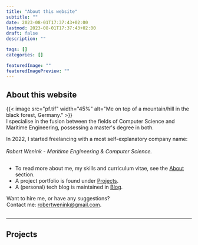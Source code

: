 ```yaml
---
title: "About this website"
subtitle: ""
date: 2023-08-01T17:37:43+02:00
lastmod: 2023-08-01T17:37:43+02:00
draft: false
description: ""

tags: []
categories: []

featuredImage: ""
featuredImagePreview: ""
---
```

<script>
function adjustClearProperty() {
  var ul = document.querySelector("ul");
  var image = document.querySelector(".wrap-around img");
  var text = document.querySelector("#fronttext");

  var ulHeight = ul.offsetHeight;
  var imageHeight = image.offsetHeight;  
  var textHeight = text.offsetHeight;
  var diff = imageHeight - textHeight;
  console.log(ulHeight, diff)

  if (diff < ulHeight * 1 / 2) {
    ul.style.clear = "left";
  } else if (diff > ulHeight) {
    ul.style.clear = "none";
  }
}

document.addEventListener("DOMContentLoaded", function() {
  adjustClearProperty(); // Initial adjustment on load

  window.addEventListener("resize", function() {
    adjustClearProperty(); // Adjust on window resize
  });
});
</script>

## About this website
<!-- alt="Me on top of a mountain/hill in the black forest, Germany." caption="Me on top of a mountain/hill in the black forest, Germany." -->
<div class="wrap-around">
{{< image src="pf.tif" width="45%" alt="Me on top of a mountain/hill in the black forest, Germany." >}}

<div id="fronttext">
I specialise in the fusion between the fields of Computer Science and Maritime Engineering, possessing a master's degree in both. 

In 2022, I started freelancing with a most self-explanatory company name:
</br></br>
<i style="white-space:nowrap;">Robert Wenink - </i>
<i style="white-space:nowrap;">Maritime Engineering &</i>
<i style="white-space:nowrap;">Computer Science.</i> 
</div>
<!-- padding om de ul binnen de div te houden -->
<div id="ul" style="padding:1px">

- To read more about me, my skills and curriculum vitae, see the [About](/about/) section.
- A project portfolio is found under [Projects](/projects/).
- A (personal) tech blog is maintained in [Blog](/posts/).

Want to hire me, or have any suggestions? 
<span></br>Contact me: <robertwenink@gmail.com>. </span>

</div>
</div>

<hr>

## Projects